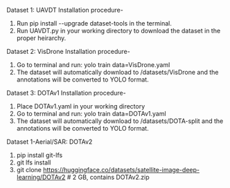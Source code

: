 Dataset 1: UAVDT
Installation procedure-

1. Run pip install --upgrade dataset-tools in the terminal.
2. Run UAVDT.py in your working directory to download the dataset in the proper heirarchy.

Dataset 2: VisDrone
Installation procedure-

1. Go to terminal and run: yolo train data=VisDrone.yaml
2. The dataset will automatically download to /datasets/VisDrone and the annotations will be converted to YOLO format.

Dataset 3: DOTAv1
Installation procedure-

1. Place DOTAv1.yaml in your working directory
2. Go to terminal and run: yolo train data=DOTAv1.yaml
3. The dataset will automatically download to /datasets/DOTA-split and the annotations will be converted to YOLO format.

Dataset 1-Aerial/SAR: DOTAv2
1. pip install git-lfs
2. git lfs install
3. git clone https://huggingface.co/datasets/satellite-image-deep-learning/DOTAv2   # 2 GB, contains DOTAv2.zip


